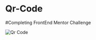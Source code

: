 # Qr-Code
#Completing FrontEnd Mentor Challenge

![Qr Code](https://github.com/user-attachments/assets/c1300178-0349-4c19-b18f-dbe357322e5a)
